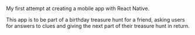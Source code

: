 My first attempt at creating a mobile app with React Native.

This app is to be part of a birthday treasure hunt for a friend, asking users for answers to clues and giving the next part of their treasure hunt in return.